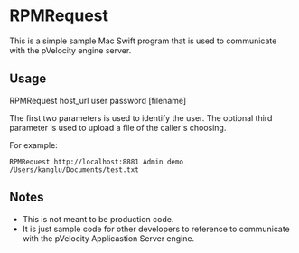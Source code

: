 # RPMRequest

This is a simple sample Mac Swift program that is used to communicate with the pVelocity engine server.

## Usage

RPMRequest host_url user password [filename]

The first two parameters is used to identify the user. The optional third parameter is used to upload a file of the caller's choosing.

For example:

	RPMRequest http://localhost:8881 Admin demo /Users/kanglu/Documents/test.txt
	
## Notes

* This is not meant to be production code.
* It is just sample code for other developers to reference to communicate with the pVelocity Applicastion Server engine.